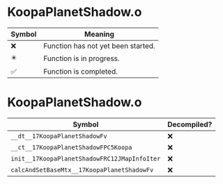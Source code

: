 # KoopaPlanetShadow.o
| Symbol | Meaning 
| ------------- | ------------- 
| :x: | Function has not yet been started. 
| :eight_pointed_black_star: | Function is in progress. 
| :white_check_mark: | Function is completed. 


# KoopaPlanetShadow.o
| Symbol | Decompiled? |
| ------------- | ------------- |
| `__dt__17KoopaPlanetShadowFv` | :x: |
| `__ct__17KoopaPlanetShadowFPC5Koopa` | :x: |
| `init__17KoopaPlanetShadowFRC12JMapInfoIter` | :x: |
| `calcAndSetBaseMtx__17KoopaPlanetShadowFv` | :x: |
